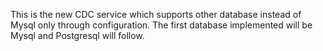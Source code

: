 This is the new CDC service which supports other database instead of Mysql only 
through configuration. The first database implemented will be Mysql and Postgresql 
will follow. 



